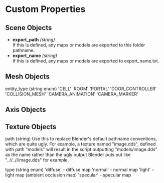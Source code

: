 Custom Properties
=================

## Scene Objects

* **export_path** _(string)_  
If this is defined, any maps or models are exported to this folder pathname.
* **export_name** _(string)_  
If this is defined, any maps or models are exported to export_name.txt.

## Mesh Objects

entity_type (string enum)
 'CELL'
 'ROOM'
 'PORTAL'
 'DOOR_CONTROLLER'
 'COLLISION_MESH'
 'CAMERA_ANIMATION'
 'CAMERA_MARKER'

## Axis Objects

 
## Texture Objects

path (string)
 Use this to replace Blender's default pathname conventions, which are quite ugly.
 For example, a texture named "image.dds", defined with path "models" will result
 in the script outputting "models/image.dds" as the name rather than the ugly
 output Blender puts out like "..//..//image.dds" for example.

type (string enum)
 'diffuse'  - diffuse map
 'normal'   - normal map
 'light'    - light map (ambient occlusion map)
 'specular' - specular map



 
